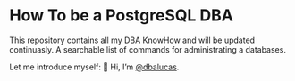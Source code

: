 # How To be a PostgreSQL DBA
This repository contains all my DBA KnowHow and will be updated continuasly. A searchable list of commands for administrating a databases.

Let me introduce myself: 👋 Hi, I’m [@dbalucas](about.md).
